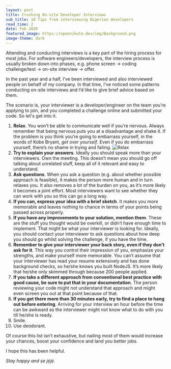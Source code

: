 ```yaml
---
layout: post
title: Crushing On-site Developer Interviews
sub_title: 10 Tips from interviewing Nigerian developers
read_time: 2
date: Feb 2020
featured_image: https://opeonikute.dev/img/Background.png
image-theme: dark
---
```


Attending and conducting interviews is a key part of the hiring process for most jobs. For software engineers/developers, the interview process is usually broken down into phases, e.g. phone screen -> coding challenge/test -> on-site interview -> offer.

In the past year and a half, I’ve been interviewed and also interviewed people on behalf of my company. In that time, I've noticed some patterns conducting on-site interviews and I’d like to give brief advice based on them.

The scenario is, your interviewer is a developer/engineer on the team you’re applying to join, and you completed a challenge online and submitted your code. So let's get into it.

1. **Relax**. You won’t be able to communicate well if you’re nervous. Always remember that being nervous puts you at a disadvantage and shake it. If the problem is you think you’re going to embarrass yourself, in the words of Kobe Bryant, *get over yourself*. Even if you do embarrass yourself, there’s no shame in trying and failing. 
![Relax](https://media.giphy.com/media/YEongvRqe8sXC/giphy.gif)
2. **Try to explain your answers**. Ideally you should speak more than your interviewers. Own the meeting. This doesn’t mean you should go off talking about unrelated stuff, keep all of it relevant and easy to understand.
3. **Ask questions**. When you ask a question (e.g. about whether possible approach is feasible), it makes the person more human and in turn relaxes you. It also removes a lot of the burden on you, as it’s more likely it becomes a joint effort. Most interviewers want to see whether they can work with you so this can go a long way.
4. **If you can, express your idea with a brief sketch**. It makes you more memorable and leaves nothing to chance in terms of your points being passed across properly.
5. **If you have any improvements to your solution, mention them**. These are the stuff you thought  would be overkill, or didn’t have enough time to implement. That might be what your interviewer is looking for. Ideally, you should contact your interviewer to ask questions about how deep you should go whilst solving the challenge, if you have the time.
6. **Remember to give your interviewer your back story, even if they don’t ask for it**. This way you control their impression of you, emphasize your strengths, and make yourself more memorable. 
You can’t assume that your interviewer has read your resume extensively and has done background checks, so he/she knows you built NodeJS. 
It’s more likely that he/she only skimmed through because 200 people applied.
7. **If you take a different approach from conventional best practice with good cause, be sure to put that in your documentation**. The person reviewing your code might not understand that approach and might even screen you out at that point because of that.
8. **If you get there more than 30 minutes early, try to find a place to hang out before entering**. Arriving for your interview an hour before the time can be awkward as the interviewer might not know what to do with you till he/she is ready.
9. Smile.
10. Use deodorant.

Of course this list isn’t exhaustive, but nailing most of them would increase your chances, boost your confidence and land you better jobs. 

I hope this has been helpful.

*Stay happy and ṣe jẹ́jẹ́.*